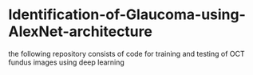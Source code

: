 # Identification-of-Glaucoma-using-AlexNet-architecture
the following repository consists of code for training and testing of OCT fundus images using deep learning
